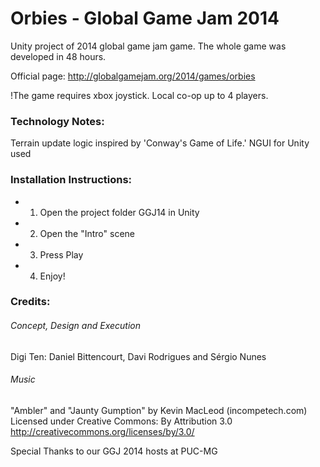 # Orbies - Global Game Jam 2014

Unity project of 2014 global game jam game. The whole game was developed in 48 hours.

Official page: http://globalgamejam.org/2014/games/orbies

!The game requires xbox joystick. Local co-op up to 4 players.

### Technology Notes: 
Terrain update logic inspired by 'Conway's Game of Life.' NGUI for Unity used

### Installation Instructions: 
- 1) Open the project folder GGJ14 in Unity
- 2) Open the "Intro" scene
- 3) Press Play
- 4) Enjoy!

### Credits: 
###### Concept, Design and Execution
Digi Ten: Daniel Bittencourt, Davi Rodrigues and Sérgio Nunes

###### Music

"Ambler" and "Jaunty Gumption" by Kevin MacLeod (incompetech.com) 
Licensed under Creative Commons: By Attribution 3.0
http://creativecommons.org/licenses/by/3.0/
 
Special Thanks to our GGJ 2014 hosts at PUC-MG
